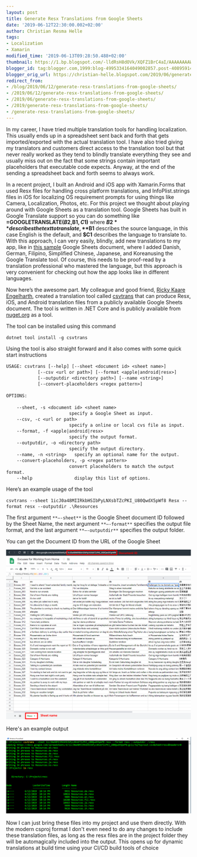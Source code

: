 ```yaml
---
layout: post
title: Generate Resx Translations from Google Sheets
date: '2019-06-12T22:30:00.002+02:00'
author: Christian Resma Helle
tags: 
- Localization 
- Xamarin
modified_time: '2019-06-13T09:28:50.488+02:00'
thumbnail: https://1.bp.blogspot.com/-lldRsH8dOVk/XQFZ1BrC4aI/AAAAAAAAWL4/awcO8fBQ_5UuoCVeLl9ELkta7R051iCpwCEwYBhgL/s72-c/GoogleSheets.png
blogger_id: tag:blogger.com,1999:blog-4995334164049002857.post-4089591479727741453
blogger_orig_url: https://christian-helle.blogspot.com/2019/06/generate-resx-translations-using-google.html
redirect_from:
- /blog/2019/06/12/generate-resx-translations-from-google-sheets/
- /2019/06/12/generate-resx-translations-from-google-sheets/
- /2019/06/generate-resx-translations-from-google-sheets/
- /2019/generate-resx-translations-from-google-sheets/
- /generate-resx-translations-from-google-sheets/
---
```


In my career, I have tried multiple translation tools for handling localization. This usually ends up in a spreadsheet sent back and forth that gets imported/exported with the actual translation tool. I have also tried giving my translators and customers direct access to the translation tool but that never really worked as they tend to blindly translate everything they see and usually miss out on the fact that some strings contain important placeholders that executable code expects. Anyway, at the end of the sending a spreadsheet back and forth seems to always work.  

In a recent project, I built an Android and iOS app with Xamarin.Forms that used Resx files for handling cross platform translations, and InfoPlist.strings files in iOS for localizing OS requirement prompts for using things like Camera, Localization, Photos, etc. For this project we thought about playing around with Google Sheets as a translation tool. Google Sheets has built in Google Translate support so you can do something like **=GOOGLETRANSLATE($B2,$B$1,C$1)** where **$B2** describes the text to translate, **$B1** describes the source language, in this case English is the default, and **$C1** describes the language to translate to. With this approach, I can very easily, blindly, add new translations to my app, like in [this sample](http://docs.google.com/spreadsheets/d/1icJ0a48MIIRkbHSIbPyLNXsbTZcPKI_U80QwdX5pWf8) Google Sheets document, where I added Danish, German, Filipino, Simplified Chinese, Japanese, and Koreanusing the Google Translate tool. Of course, this needs to be proof-read by a translation professional who mastered the language, but this approach is very convenient for checking out how the app looks like in different languages.  

Now here’s the awesome part. My colleague and good friend, [Ricky Kaare Engelharth](https://twitter.com/rickykaare), created a translation tool called [csvtrans](https://github.com/rickykaare/csvtrans) that can produce Resx, iOS, and Android translation files from a publicly available Google Sheets document. The tool is written in .NET Core and is publicly available from [nuget.org](https://www.nuget.org/packages/csvtrans) as a tool.  

The tool can be installed using this command  

    dotnet tool install -g csvtrans

Using the tool is also straight forward and it also comes with some quick start instructions  

    USAGE: csvtrans [--help] [--sheet <document id> <sheet name>]
                [--csv <url or path>] [--format <apple|android|resx>]
                [--outputdir <directory path>] [--name <string>]
                [--convert-placeholders <regex pattern>]

    OPTIONS:

        --sheet, -s <document id> <sheet name>
                            specify a Google Sheet as input.
        --csv, -c <url or path>
                            specify a online or local cvs file as input.
        --format, -f <apple|android|resx>
                            specify the output format.
        --outputdir, -o <directory path>
                            specify the output directory.
        --name, -n <string>   specify an optional name for the output.
        --convert-placeholders, -p <regex pattern>
                            convert placeholders to match the output format.
        --help                display this list of options.

Here’s an example usage of the tool  

    csvtrans --sheet 1icJ0a48MIIRkbHSIbPyLNXsbTZcPKI_U80QwdX5pWf8 Resx --format resx --outputdir .\Resources

The first argument `**–-sheet**` is the Google Sheet document ID followed by the Sheet Name, the next argument `**–-format**` specifies the output file format, and the last argument `**–-outputdir**` specifies the output folder.  

You can get the Document ID from the URL of the Google Sheet  

![](/assets/images/resx-google-sheets.png)

Here's an example output  

![](/assets/images/resx-csvtrans-output.png)

Now I can just bring these files into my project and use them directly. With the modern csproj format I don't even need to do any changes to include these translation files, as long as the resx files are in the project folder they will be automagically included into the output. This opens up for dynamic translations at build time using your CI/CD build tools of choice
